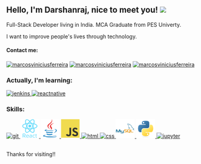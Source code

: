 ## Hello, I'm Darshanraj, nice to meet you! <img src=https://github.com/TheDudeThatCode/TheDudeThatCode/blob/master/Assets/Hi.gif width="25">

Full-Stack Developer living in India.
MCA Graduate from PES Univerty.

I want to improve people's lives through technology.
<br>

#### Contact me:
<p align="left"><a href="mailto:darshanrajkr123@gmail.com" target="blank">          <img align="center" src="https://upload.wikimedia.org/wikipedia/commons/7/7e/Gmail_icon_%282020%29.svg" alt="marcosviniciusferreira" height="30" width="40" /></a>            <a href="https://www.linkedin.com/in/darshanraj-r-0176121a0/" target="_blank">          <img align="center" src="https://raw.githubusercontent.com/rahuldkjain/github-profile-readme-generator/master/src/images/icons/Social/linked-in-alt.svg" alt="marcosviniciusferreira" height="30" width="40" /></a>           <a href="https://instagram.com/marcosnaofazisso" target="_blank"><img align="center" src="https://raw.githubusercontent.com/rahuldkjain/github-profile-readme-generator/master/src/images/icons/Social/instagram.svg" alt="marcosviniciusferreira" height="30" width="40" /></a>
</p> 

### Actually, I'm learning:
<div style="display: inline_block" width="auto" height="auto">
 <p align="left"> 
 

<a href="https://www.jenkins.io" target="_blank" rel="noreferrer"> 
<img src="https://www.vectorlogo.zone/logos/jenkins/jenkins-icon.svg" alt="jenkins" width="50" height="50"/> 
</a> 


<a href="https://reactnative.dev/" target="_blank" rel="noreferrer"> 
<img src="https://reactnative.dev/img/header_logo.svg" alt="reactnative" width="50" height="50"/> 
</a>        
</div>

### Skills:
<div style="display: inline_block" width="auto" height="auto">
<a href="https://git-scm.com/" target="_blank" rel="noreferrer"> 
<img src="https://www.vectorlogo.zone/logos/git-scm/git-scm-icon.svg" alt="git" width="40" height="40"/>
</a>
<a href="https://reactjs.org/" target="_blank" rel="noreferrer"> 
<img src="https://raw.githubusercontent.com/devicons/devicon/master/icons/react/react-original-wordmark.svg" alt="react" width="50" height="50"/> 
</a>
<a href="https://www.java.com" target="_blank" rel="noreferrer">
<img src="https://raw.githubusercontent.com/devicons/devicon/master/icons/java/java-original.svg" alt="java" width="50" height="50"/>
</a>
<a href="https://developer.mozilla.org/en-US/docs/Web/JavaScript" target="_blank" rel="noreferrer"> <img src="https://raw.githubusercontent.com/devicons/devicon/master/icons/javascript/javascript-original.svg" alt="javascript" width="50" height="50"/> 
</a> 
<a href="https://developer.mozilla.org/en-US/docs/Web/HTML" target="_blank" rel="noreferrer">  
<img src="https://cdn.jsdelivr.net/gh/devicons/devicon/icons/html5/html5-original.svg" alt="html" width="50" height="50"/>
</a>           
<a href="https://developer.mozilla.org/en-US/docs/Web/CSS" target="_blank" rel="noreferrer">
<img src="https://cdn.jsdelivr.net/gh/devicons/devicon/icons/css3/css3-original.svg" alt="css" width="50" height="50"/>
</a>
<a href="https://www.mysql.com/" target="_blank" rel="noreferrer"> 
<img src="https://raw.githubusercontent.com/devicons/devicon/master/icons/mysql/mysql-original-wordmark.svg" alt="mysql" width="50" height="50"/> 
</a> 
<a href="https://www.python.org" target="_blank" rel="noreferrer"> 
<img src="https://raw.githubusercontent.com/devicons/devicon/master/icons/python/python-original.svg" alt="python" width="50" height="50"/> 
</a>
  <a href="https://www.jupyter.org" target="_blank" rel="noreferrer"> 
<img src="https://cdn.jsdelivr.net/gh/devicons/devicon/icons/jupyter/jupyter-original-wordmark.svg" alt="jupyter" width="50" height="50"/>
</a>


  
</div>


<br>



Thanks for visiting!!

